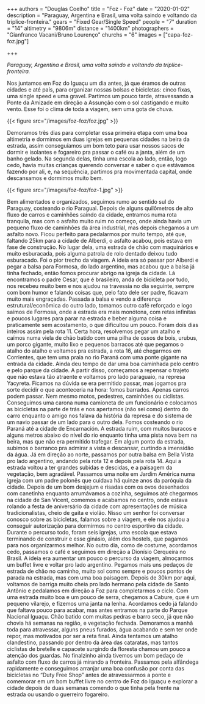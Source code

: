 

+++
authors = "Douglas Coelho"
title = "Foz - Foz"
date = "2020-01-02"
description = "Paraguay, Argentina e Brasil, uma volta saindo e voltando da triplice-fronteira."
gears = "Fixed Gear/Single Speed"
people = "7"
duration = "14"
altimetry = "9806m"
distance = "1400km"
photographers = "Gianfranco Vacani/Bruno Lourenço"
churchs = "6"
images = ["capa-foz-foz.jpg"]

+++

_Paraguay, Argentina e Brasil, uma volta saindo e voltando da triplice-fronteira._
<!--more-->

Nos juntamos em Foz do Iguaçu um dia antes, já que éramos de outras cidades e até país, para organizar nossas bolsas e bicicletas: cinco fixas, uma single speed e uma gravel. Partimos um pouco tarde, atravessando a Ponte da Amizade em direção a Assunção com o sol castigando e muito vento. Esse foi o clima de toda a viagem, sem uma gota de chuva.

{{< figure src="/images/foz-foz/foz.jpg" >}}

Demoramos três dias para completar essa primeira etapa com uma boa altimetria e dormimos em duas igrejas em pequenas cidades na beira da estrada, assim conseguíamos um bom teto para usar nossos sacos de dormir e isolantes e fogareiro pra passar o café ou a janta, além de um banho gelado. Na segunda delas, tinha uma escola ao lado, então, logo cedo, havia muitas crianças querendo conversar e saber o que estávamos fazendo por ali, e, na sequência, partimos pra movimentada capital, onde descansamos e dormimos muito bem.

{{< figure src="/images/foz-foz/foz-1.jpg" >}}

Bem alimentados e organizados, seguimos rumo ao sentido sul do Paraguay, costeando o rio Paraguai. Depois de alguns quilômetros de alto fluxo de carros e caminhões saindo da cidade, entramos numa rota tranquila, mas com o asfalto muito ruim no começo, onde ainda havia um pequeno fluxo de caminhões da área industrial, mas depois chegamos a um asfalto novo. Ficou perfeito para pedalarmos por muito tempo, até que, faltando 25km para a cidade de Alberdi, o asfalto acabou, pois estava em fase de construção. No lugar dela, uma estrada de chão com maquinários e muito esburacada, pois alguma patrola de rolo dentado deixou tudo esburacado. Foi o pior trecho da viagem. A ideia era só passar por Alberdi e pegar a balsa para Formosa, do lado argentino, mas acabou que a balsa já tinha fechado, então fomos procurar abrigo na igreja da cidade. Lá encontramos o padre Cesar, que é brasileiro, anda de bicicleta por tudo, nos recebeu muito bem e nos ajudou na travessia no dia seguinte, sempre com bom humor e falando coisas que, pelo fato dele ser padre, ficavam muito mais engraçadas.
Passada a balsa e vendo a diferença estrutural/econômica do outro lado, tomamos outro café reforçado e logo saímos de Formosa,  onde a estrada era mais monótona, com retas infinitas e poucos lugares para parar na estrada e beber alguma coisa e praticamente sem acostamento, o que dificultou um pouco. Foram dois dias inteiros assim pela rota 11. Certa hora, resolvemos pegar um atalho e caímos numa viela de chão batido com uma pilha de ossos de bois, urubus, um porco gigante, muito lixo e pequenos barracos até que pegamos o atalho do atalho e voltamos pra estrada, a rota 16, até chegarmos em Corrientes, que tem uma praia no rio Paraná com uma ponte gigante na entrada da cidade. Ainda deu tempo de dar uma boa caminhada pelo centro e pelo parque da cidade.
A partir disso, começamos a repensar o trajeto que não estava tão atraente e voltamos pro lado paraguaio, na represa Yacyreta. Ficamos na dúvida se era permitido passar, mas jogamos pra sorte decidir o que aconteceria na hora: fomos barrados. Apenas carros podem passar. Nem mesmo motos, pedestres, caminhões ou ciclistas. Conseguimos uma carona numa camioneta de um funcionário e colocamos as bicicletas na parte de trás e nos apertamos (não sei como) dentro do carro enquanto o amigo nos falava da história da represa e do sistema de um navio passar de um lado para o outro dela. Fomos costeando o rio Paraná até a cidade de Encarnación. A estrada ruim, com muitos buracos e alguns metros abaixo do nível do rio enquanto tinha uma pista nova bem na beira, mas que não era permitido trafegar. Em algum ponto da estrada, subimos o barranco pra admirar a vista e descansar, curtindo a imensidão da água.
Já em direção ao norte, passamos por outra balsa em Bella Vista pro lado argentino, andando pela rota 12 e depois pela rota 14. Aqui a estrada voltou a ter grandes subidas e descidas, e a paisagem da vegetação, bem agradável. Passamos uma noite em Jardim América numa igreja com um padre polonês que cuidava há quinze anos da paróquia da cidade. Depois de um bom desjejum e risadas com os ovos desenhados com canetinha enquanto arrumávamos a cozinha, seguimos até chegarmos na cidade de San Vicent, comemos e acabamos no centro, onde estava rolando a festa de aniversário da cidade com apresentações de música tradicionalistas, cheio de gaita e violão. Nisso um senhor foi conversar conosco sobre as bicicletas, falamos sobre a viagem, e ele nos ajudou a conseguir autorização para dormirmos no centro esportivo da cidade. Durante o percurso todo, foram seis igrejas, uma escola que estava terminando de construir e esse ginásio, além dos hostels, que pagamos para nos organizarmos melhor. No outro dia, como de costume, acordamos cedo, passamos o café e seguimos em direção a Dionísio Cerqueira no Brasil. A ideia era aumentar um pouco o percurso da viagem, almoçarmos um buffet livre e voltar pro lado argentino. Pegamos mais uns pedaços de estrada de chão no caminho, muito sol como sempre e poucos pontos de parada na estrada, mas com uma boa paisagem.
Depois de 30km por aqui, voltamos de barriga muito cheia pro lado hermano pela cidade de Santo Antônio e pedalamos em direção a Foz para completarmos o ciclo. Com uma estrada muito boa e um pouco de serra, chegamos a Cabure, que é um pequeno vilarejo, e fizemos uma janta na lenha.
Acordamos cedo já falando que faltava pouco para acabar, mas antes entramos na parte do Parque Nacional Iguaçu. Chão batido com muitas pedras e barro seco, já que não chovia há semanas na região, e vegetação fechada. Demoramos a manhã toda para atravessar, alguns pneus furados, água acabando e sem ter onde repor, mas motivados por ser a reta final. Ainda tentamos um atalho clandestino, passando por dentro da área das cataratas, mas tantos ciclistas de bretelle e capacete surgindo da floresta chamou um pouco a atenção dos guardas. No finalzinho ainda tivemos um bom pedaço de asfalto com fluxo de carros já mirando a fronteira. Passamos pela alfândega rapidamente e conseguimos arranjar uma boa confusão por conta das bicicletas no “Duty Free Shop” antes de atravessarmos a ponte e comemorar em um bom buffet livre no centro de Foz do Iguaçu e explorar a cidade depois de duas semanas comendo o que tinha pela frente na estrada ou usando o guerreiro fogareiro.
